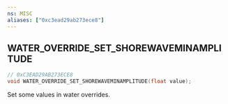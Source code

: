 ```yaml
---
ns: MISC
aliases: ["0xc3ead29ab273ece8"]
---
```

## WATER_OVERRIDE_SET_SHOREWAVEMINAMPLITUDE

```c
// 0xC3EAD29AB273ECE8
void WATER_OVERRIDE_SET_SHOREWAVEMINAMPLITUDE(float value);
```

Set some values in water overrides.

